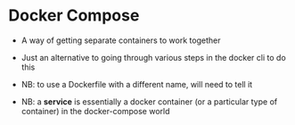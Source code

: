# Docker Compose

* A way of getting separate containers to work together
* Just an alternative to going through various steps in the docker cli to do this





* NB: to use a Dockerfile with a different name, will need to tell it

* NB: a **service** is essentially a docker container (or a particular type of container) in the docker-compose world
